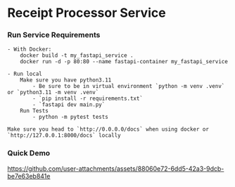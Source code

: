 # Receipt Processor Service

### Run Service Requirements
    - With Docker:
        docker build -t my_fastapi_service .
        docker run -d -p 80:80 --name fastapi-container my_fastapi_service

    - Run local
        Make sure you have python3.11
            - Be sure to be in virtual environment `python -m venv .venv` or `python3.11 -m venv .venv`
            - `pip install -r requirements.txt`
            - `fastapi dev main.py`
        Run Tests
            - python -m pytest tests

    Make sure you head to `http://0.0.0.0/docs` when using docker or `http://127.0.0.1:8000/docs` locally



### Quick Demo


https://github.com/user-attachments/assets/88060e72-6dd5-42a3-9dcb-be7e63eb841e


